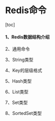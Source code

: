 # Redis命令

[toc]

#### 1、Redis数据结构介绍

  

2、通用命令

3、String类型

4、Key的层级格式

5、Hash类型

6、List类型

7、Set类型

8、SortedSet类型